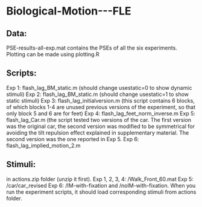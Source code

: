 # Biological-Motion---FLE

## Data: 
PSE-results-all-exp.mat contains the PSEs of all the six experiments. Plotting can be made using plotting.R

## Scripts:
Exp 1: flash_lag_BM_static.m (should change usestatic=0 to show dynamic stimuli)
Exp 2: flash_lag_BM_static.m (should change usestatic=1 to show static stimuli)
Exp 3: flash_lag_initialversion.m (this script contains 6 blocks, of which blocks 1-4 are unused previous versions of the experiment, so that only block 5 and 6 are for feet)
Exp 4: flash_lag_feet_norm_inverse.m 
Exp 5: flash_lag_Car.m (the script tested two versions of the car. The first version was the original car, the second version was modified to be symmetrical for avoiding the tilt repulsion effect explained in supplementary material. The second version was the one reported in Exp 5.
Exp 6: flash_lag_implied_motion_2.m 

## Stimuli: 
in actions.zip folder (unzip it first). 
Exp 1, 2, 3, 4: /Walk_Front_60.mat
Exp 5: /car/car_revised
Exp 6: /IM-with-fixation and /noIM-with-fixation.
When you run the experiment scripts, it should load corresponding stimuli from actions folder.
